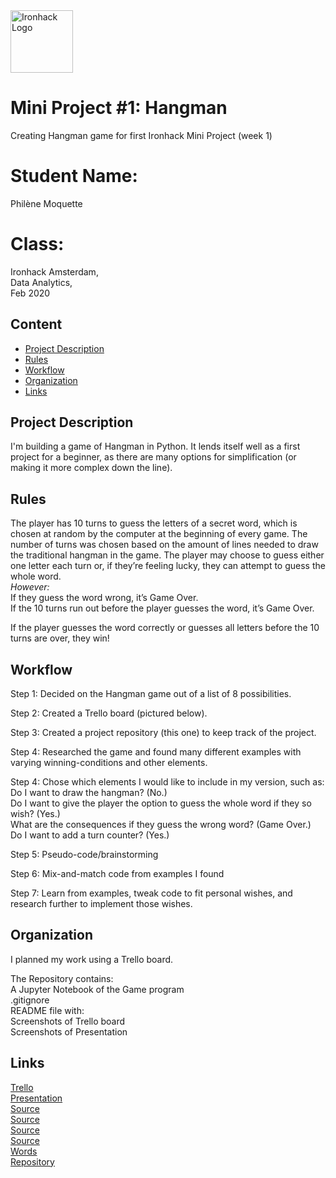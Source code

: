 <img src="https://bit.ly/2VnXWr2" alt="Ironhack Logo" width="100"/>


# Mini Project #1: Hangman
Creating Hangman game for first Ironhack Mini Project (week 1)

# Student Name:
Philène Moquette

# Class:
Ironhack Amsterdam,<br/>
Data Analytics,<br/>
Feb 2020

## Content
- [Project Description](#project-description)
- [Rules](#rules)
- [Workflow](#workflow)
- [Organization](#organization)
- [Links](#links)

## Project Description
I'm building a game of Hangman in Python. It lends itself well as a first project for a beginner, as there are many options for simplification (or making it more complex down the line). 

## Rules
The player has 10 turns to guess the letters of a secret word, which is chosen at random by the computer at the beginning of every game. The number of turns was chosen based on the amount of lines needed to draw the traditional hangman in the game. 
The player may choose to guess either one letter each turn or, if they’re feeling lucky, they can attempt to guess the whole word.<br/>
*However:*<br/>
If they guess the word wrong, it’s Game Over.<br/>
If the 10 turns run out before the player guesses the word, it’s Game Over.<br/> 

If the player guesses the word correctly or guesses all letters before the 10 turns are over, they win!


## Workflow
Step 1: 
Decided on the Hangman game out of a list of 8 possibilities. 

Step 2: 
Created a Trello board (pictured below).

Step 3:
Created a project repository (this one) to keep track of the project. 

Step 4: 
Researched the game and found many different examples with varying winning-conditions and other elements. 

Step 4:
Chose which elements I would like to include in my version, such as:<br/> 
Do I want to draw the hangman? (No.)<br/> 
Do I want to give the player the option to guess the whole word if they so wish? (Yes.)<br/> 
What are the consequences if they guess the wrong word? (Game Over.)<br/> 
Do I want to add a turn counter? (Yes.)<br/>

Step 5:
Pseudo-code/brainstorming

Step 6:
Mix-and-match code from examples I found

Step 7:
Learn from examples, tweak code to fit personal wishes, and research further to implement those wishes. 

## Organization
I planned my work using a Trello board. 

The Repository contains:<br/>
A Jupyter Notebook of the Game program<br/>
.gitignore<br/>
README file with:<br/>
  Screenshots of Trello board<br/>
  Screenshots of Presentation<br/>

## Links

[Trello](https://trello.com/b/alnsay8Z/mini-project-week-1)<br/>
[Presentation](https://docs.google.com/presentation/d/168x74CakIueAGeooN758kibZU5kAeyqgnVUntHutgZ4/edit?usp=sharing)<br/>
[Source](https://www.youtube.com/watch?time_continue=44&v=5aAkDVXxNhk&feature=emb_logo)<br/> 
[Source](https://www.pythonforbeginners.com/code-snippets-source-code/game-hangman)<br/> 
[Source](https://stackoverflow.com/questions/34089537/python-how-to-check-if-user-input-is-a-string)<br/> 
[Source](https://stackoverflow.com/questions/4288973/whats-the-difference-between-s-and-d-in-python-string-formatting)<br/> 
[Words](https://www.hangmanwords.com/words)<br/> 
[Repository](https://github.com/PMoquette/Mini_Project_1/)<br/> 



  
